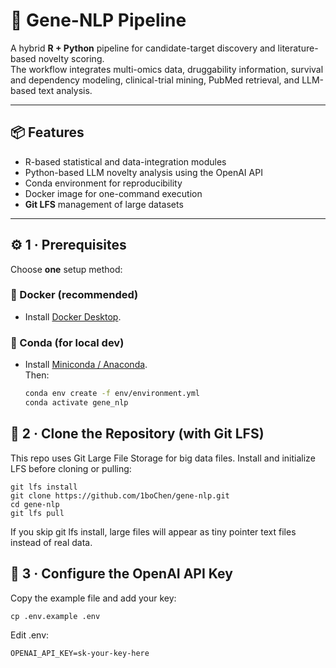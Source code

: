 # 🧬 Gene-NLP Pipeline

A hybrid **R + Python** pipeline for candidate-target discovery and literature-based novelty scoring.  
The workflow integrates multi-omics data, druggability information, survival and dependency modeling, clinical-trial mining, PubMed retrieval, and LLM-based text analysis.

---

## 📦 Features

- R-based statistical and data-integration modules  
- Python-based LLM novelty analysis using the OpenAI API  
- Conda environment for reproducibility  
- Docker image for one-command execution  
- **Git LFS** management of large datasets

---

## ⚙️ 1 · Prerequisites

Choose **one** setup method:

### 🐋 Docker (recommended)

- Install [Docker Desktop](https://docs.docker.com/get-docker/).

### 🐍 Conda (for local dev)

- Install [Miniconda / Anaconda](https://docs.conda.io/en/latest/miniconda.html).  
  Then:

  ```bash
  conda env create -f env/environment.yml
  conda activate gene_nlp
  ```

## 🧰 2 · Clone the Repository (with Git LFS)

This repo uses Git Large File Storage
 for big data files.
Install and initialize LFS before cloning or pulling:

```
git lfs install
git clone https://github.com/1boChen/gene-nlp.git
cd gene-nlp
git lfs pull
```

If you skip git lfs install, large files will appear as tiny pointer text files instead of real data.

## 🔑 3 · Configure the OpenAI API Key

Copy the example file and add your key:
```
cp .env.example .env
```

Edit .env:
```
OPENAI_API_KEY=sk-your-key-here
```


